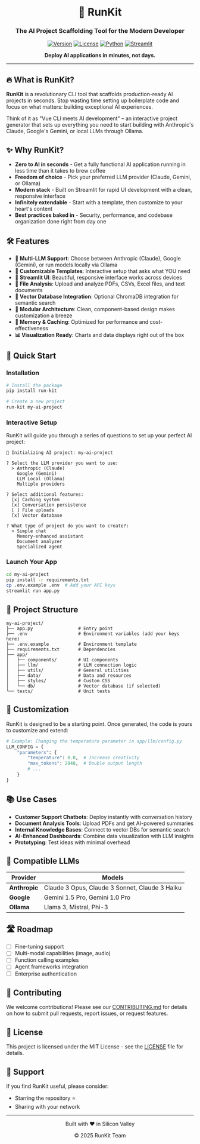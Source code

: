 <div align="center">
  
# 🚀 RunKit

### The AI Project Scaffolding Tool for the Modern Developer

[![Version](https://img.shields.io/badge/version-0.1.0-blue.svg)](https://github.com/holasoymalva/run-kit)
[![License](https://img.shields.io/badge/license-MIT-green.svg)](https://opensource.org/licenses/MIT)
[![Python](https://img.shields.io/badge/python-3.9+-blue.svg)](https://www.python.org/downloads/)
[![Streamlit](https://img.shields.io/badge/streamlit-1.24+-ff4b4b.svg)](https://streamlit.io/)

**Deploy AI applications in minutes, not days.**

</div>

---

## 🔥 What is RunKit?

**RunKit** is a revolutionary CLI tool that scaffolds production-ready AI projects in seconds. Stop wasting time setting up boilerplate code and focus on what matters: building exceptional AI experiences.

Think of it as "Vue CLI meets AI development" – an interactive project generator that sets up everything you need to start building with Anthropic's Claude, Google's Gemini, or local LLMs through Ollama.

## ✨ Why RunKit?

- **Zero to AI in seconds** - Get a fully functional AI application running in less time than it takes to brew coffee
- **Freedom of choice** - Pick your preferred LLM provider (Claude, Gemini, or Ollama)
- **Modern stack** - Built on Streamlit for rapid UI development with a clean, responsive interface
- **Infinitely extendable** - Start with a template, then customize to your heart's content
- **Best practices baked in** - Security, performance, and codebase organization done right from day one

## 🛠️ Features

- **🤖 Multi-LLM Support**: Choose between Anthropic (Claude), Google (Gemini), or run models locally via Ollama
- **🔄 Customizable Templates**: Interactive setup that asks what YOU need
- **📱 Streamlit UI**: Beautiful, responsive interface works across devices
- **📂 File Analysis**: Upload and analyze PDFs, CSVs, Excel files, and text documents
- **💾 Vector Database Integration**: Optional ChromaDB integration for semantic search
- **🔌 Modular Architecture**: Clean, component-based design makes customization a breeze
- **🧠 Memory & Caching**: Optimized for performance and cost-effectiveness
- **📊 Visualization Ready**: Charts and data displays right out of the box

## 🚀 Quick Start

### Installation

```bash
# Install the package
pip install run-kit

# Create a new project
run-kit my-ai-project
```

### Interactive Setup

RunKit will guide you through a series of questions to set up your perfect AI project:

```
🚀 Initializing AI project: my-ai-project

? Select the LLM provider you want to use:
  > Anthropic (Claude)
    Google (Gemini)
    LLM Local (Ollama)
    Multiple providers

? Select additional features:
  [x] Caching system
  [x] Conversation persistence
  [ ] File uploads
  [x] Vector database

? What type of project do you want to create?:
  > Simple chat
    Memory-enhanced assistant
    Document analyzer
    Specialized agent
```

### Launch Your App

```bash
cd my-ai-project
pip install -r requirements.txt
cp .env.example .env  # Add your API keys
streamlit run app.py
```

## 🧩 Project Structure

```
my-ai-project/
├── app.py                 # Entry point
├── .env                   # Environment variables (add your keys here)
├── .env.example           # Environment template
├── requirements.txt       # Dependencies
├── app/
│   ├── components/        # UI components
│   ├── llm/               # LLM connection logic
│   ├── utils/             # General utilities
│   ├── data/              # Data and resources
│   ├── styles/            # Custom CSS
│   └── db/                # Vector database (if selected)
└── tests/                 # Unit tests
```

## 🔧 Customization

RunKit is designed to be a starting point. Once generated, the code is yours to customize and extend:

```python
# Example: Changing the temperature parameter in app/llm/config.py
LLM_CONFIG = {
    "parameters": {
        "temperature": 0.8,  # Increase creativity
        "max_tokens": 2048,  # Double output length
        # ...
    }
}
```

## 📚 Use Cases

- **Customer Support Chatbots**: Deploy instantly with conversation history
- **Document Analysis Tools**: Upload PDFs and get AI-powered summaries
- **Internal Knowledge Bases**: Connect to vector DBs for semantic search
- **AI-Enhanced Dashboards**: Combine data visualization with LLM insights
- **Prototyping**: Test ideas with minimal overhead

## 🔗 Compatible LLMs

| Provider | Models |
|----------|--------|
| **Anthropic** | Claude 3 Opus, Claude 3 Sonnet, Claude 3 Haiku |
| **Google** | Gemini 1.5 Pro, Gemini 1.0 Pro |
| **Ollama** | Llama 3, Mistral, Phi-3 |

## 🛣️ Roadmap

- [ ] Fine-tuning support
- [ ] Multi-modal capabilities (image, audio)
- [ ] Function calling examples
- [ ] Agent frameworks integration
- [ ] Enterprise authentication

## 👥 Contributing

We welcome contributions! Please see our [CONTRIBUTING.md](CONTRIBUTING.md) for details on how to submit pull requests, report issues, or request features.

## 📄 License

This project is licensed under the MIT License - see the [LICENSE](LICENSE) file for details.

## 💖 Support

If you find RunKit useful, please consider:
- Starring the repository ⭐
- Sharing with your network

---

<div align="center">
  <p>Built with ❤️ in Silicon Valley</p>
  <p>© 2025 RunKit Team</p>
</div>
